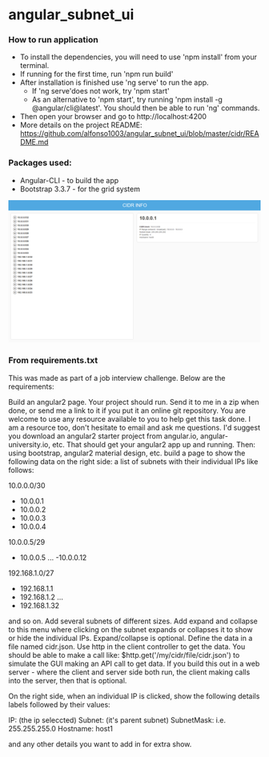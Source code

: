 # angular_subnet_ui

### How to run application
* To install the dependencies, you will need to use 'npm install' from your terminal.
* If running for the first time, run 'npm run build'
* After installation is finished use 'ng serve' to run the app.
  * If 'ng serve'does not work, try 'npm start'
  * As an alternative to 'npm start', try running 'npm install -g @angular/cli@latest'. You should then be able to run 'ng' commands.
* Then open your browser and go to http://localhost:4200
* More details on the project README: https://github.com/alfonso1003/angular_subnet_ui/blob/master/cidr/README.md

### Packages used:
* Angular-CLI - to build the app
* Bootstrap 3.3.7 - for the grid system

![Thumbnail](thumb.png)


### From requirements.txt
This was made as part of a job interview challenge. Below are the requirements:

Build an angular2 page.   Your project should run.   Send it to me in a zip when done, or send me a link to it if you put it an online git repository.   You are welcome to use any resource available to you to help get this task done.   I am a resource too, don't hesitate to email and ask me questions.   I'd suggest you download an angular2 starter project from angular.io, angular-university.io, etc.   That should get your angular2 app up and running.   Then:  using bootstrap, angular2 material design, etc. build a page to show the following data on the right side:   a list of subnets with their individual IPs like follows:
 
10.0.0.0/30
- 10.0.0.1
- 10.0.0.2
- 10.0.0.3
- 10.0.0.4
 
10.0.0.5/29
- 10.0.0.5
...
-10.0.0.12
 
 
192.168.1.0/27
- 192.168.1.1
- 192.168.1.2
...
- 192.168.1.32
 
 
and so on.    Add several subnets of different sizes.   Add expand and collapse to this menu where clicking on the subnet expands or collapses it to show or hide the individual IPs.   Expand/collapse is optional.  Define the data in a file named cidr.json.    Use http in the client controller to get the data.   You should be able to make a call like:  $http.get('/my/cidr/file/cidr.json') to simulate the GUI making an API call to get data.  If you build this out in a web server - where the client and server side both run, the client making calls into the server, then that is optional.
 
On the right side, when an individual IP is clicked, show the following details labels followed by their values:
 
IP:  (the ip seleccted)
Subnet:  (it's parent subnet)
SubnetMask:  i.e.  255.255.255.0
Hostname:   host1
 
and any other details you want to add in for extra show.
